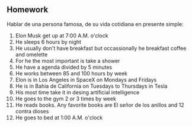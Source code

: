 ## Homework

Hablar de una persona famosa, de su vida cotidiana en presente simple:

1. Elon Musk get up at 7:00 A.M. o'clock 
2. He sleeps 6 hours by night
3. He usually don't have breakfast but occassionally he breakfast coffee and omelette
4. For he the most important is take a shower 
5. He have a agenda divided by 5 minutes 
6. He works between 85 and 100 hours by week 
7. Elon is in Los Angeles in SpaceX on Mondays and Fridays 
8. He is in Bahia de California on Tuesdays to Thursdays in Tesla
9. His most time take it in desing artificial intelligence
10. He goes to the gym 2 or 3 times by week
11. He reads books. Any favorite books are El señor de los anillos and 12 contra dioses
12. He goes to bed at 1:00 A.M. o'clock
